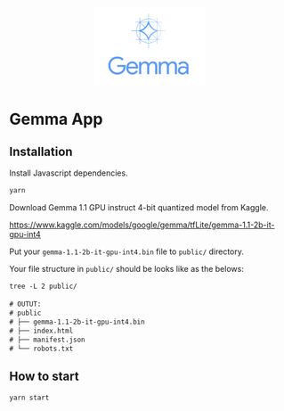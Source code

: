<p align="center"><img src="./src/assets/gemma.svg" width="200" /></p>
<h1>Gemma App</h1>

## Installation

Install Javascript dependencies.

```bash
yarn
```

Download Gemma 1.1 GPU instruct 4-bit quantized model from Kaggle.

https://www.kaggle.com/models/google/gemma/tfLite/gemma-1.1-2b-it-gpu-int4

Put your `gemma-1.1-2b-it-gpu-int4.bin` file to `public/` directory.

Your file structure in `public/` should be looks like as the belows:


```plaintext
tree -L 2 public/

# OUTUT:
# public
# ├── gemma-1.1-2b-it-gpu-int4.bin
# ├── index.html
# ├── manifest.json
# └── robots.txt
```

## How to start

```bash
yarn start
```

